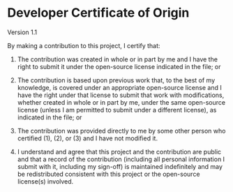 # Developer Certificate of Origin

Version 1.1

By making a contribution to this project, I certify that:

1. The contribution was created in whole or in part by me and I have the right to submit it under the open-source license indicated in the file; or

2. The contribution is based upon previous work that, to the best of my knowledge, is covered under an appropriate open-source license and I have the right under that license to submit that work with modifications, whether created in whole or in part by me, under the same open-source license (unless I am permitted to submit under a different license), as indicated in the file; or

3. The contribution was provided directly to me by some other person who certified (1), (2), or (3) and I have not modified it.

4. I understand and agree that this project and the contribution are public and that a record of the contribution (including all personal information I submit with it, including my sign-off) is maintained indefinitely and may be redistributed consistent with this project or the open-source license(s) involved.
